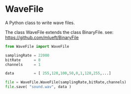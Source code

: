 # WaveFile
A Python class to write wave files.

The class WaveFile extends the class BinaryFile.
see: https://github.com/mlueft/BinaryFile

```python
from WaveFile import WaveFile

samplingRate = 22000
bitRate      = 8
channels     = 1

data         = [ 255,128,100,50,0,1,128,255,...]

file = WaveFile.WaveFile(samplingRate,bitRate,channels)
file.save( "sound.wav", data )

```